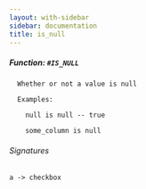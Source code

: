```yaml
---
layout: with-sidebar
sidebar: documentation
title: is_null
---
```


##### Function: `#IS_NULL`
```
  Whether or not a value is null

  Examples:

    null is null -- true

    some_column is null

```

###### Signatures
    a -> checkbox

